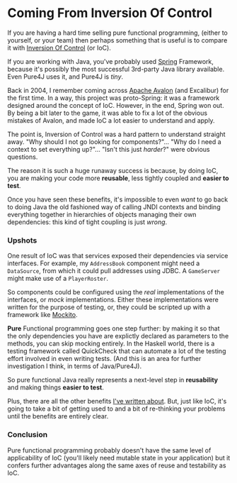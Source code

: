 Coming From Inversion Of Control
================================

If you are having a hard time selling pure functional programming, (either to yourself, or your team) then perhaps 
something that is useful
is to compare it with [Inversion Of Control](https://en.wikipedia.org/wiki/Inversion_of_control) (or IoC).  

If you are working with Java, you've probably used [Spring](http://spring.io) Framework, because it's possibly
the most successful 3rd-party Java library available.  Even Pure4J uses it, and Pure4J is *tiny*.

Back in 2004, I remember coming across [Apache Avalon](http://www.theserverside.com/news/thread.tss?thread_id=26582) 
(and Excalibur) for the first time.  In a way, this project
was proto-Spring:  it was a framework designed around the concept of IoC.  However, in the end, Spring won out.  By
being a bit later to the game, it was able to fix a lot of the obvious mistakes of Avalon, and made IoC a lot easier to
understand and apply.

The point is, Inversion of Control was a hard pattern to understand straight away.  "Why should I not go looking for components?"...
"Why do I need a context to set everything up?"... "Isn't this just *harder*?" were obvious questions.

The reason it is such a huge runaway success is because, by doing IoC, you are making your code more **reusable**, less tightly coupled 
and **easier to test**.

Once you have seen these benefits, it's impossible to even *want* to go back to doing Java the old fashioned way of 
calling JNDI contexts and binding everything together in hierarchies of objects managing their own dependencies:  this kind of tight
coupling is just *wrong*. 

### Upshots

One result of IoC was that services exposed their dependencies via service interfaces.  For example, my `AddressBook` component
might need a `DataSource`, from which it could pull addresses using JDBC.   A `GameServer` might make use of a `PlayerRoster`.   

So components could be configured using the *real* implementations of the interfaces, or *mock* implementations.  Either these implementations
were written for the purpose of testing, or, they could be scripted up with a framework like [Mockito](http://site.mockito.org).

**Pure** Functional programming goes one step further:  by making it so that the only dependencies you have are explictly declared as parameters to the
methods, you can skip mocking entirely.  In the Haskell world, there is a testing framework called QuickCheck that can 
automate a lot of the testing effort involved in even writing tests.  (And this is an area for further investigation I think, in
terms of Java/Pure4J).

So pure functional Java really represents a next-level step in **reusability** and making things **easier to test**.

Plus, there are all the other benefits [I've written about](forces.md).  But, just like IoC, 
it's going to take a bit of getting used to and a bit of re-thinking your problems until the benefits are entirely clear.

### Conclusion

Pure functional programming probably doesn't have the same level of applicability of IoC (you'll likely need mutable state in your application)
but it confers further advantages along the same axes of reuse and testability as IoC.


